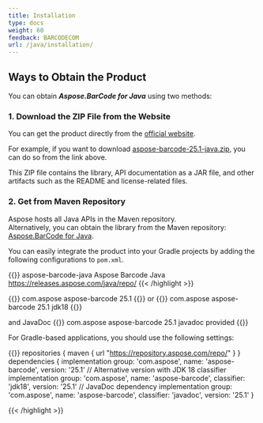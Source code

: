 ```yaml
---
title: Installation
type: docs
weight: 60
feedback: BARCODECOM
url: /java/installation/
---
```

## **Ways to Obtain the Product**

You can obtain ***Aspose.BarCode for Java*** using two methods:

### **1. Download the ZIP File from the Website**

You can get the product directly from the <a href="https://releases.aspose.com/barcode/java/" target="_blank">official 
website</a>.

For example, if you want to download
<a href="https://releases.aspose.com/barcode/java/25-1/#package-explorer" target="_blank">aspose-barcode-25.1-java.zip</a>,
you can do so from the link above.

This ZIP file contains the library, API documentation as a JAR file, and other artifacts such as the README and
license-related files.

### **2. Get from Maven Repository**

Aspose hosts all Java APIs in the Maven repository.  
Alternatively, you can obtain the library from the Maven repository:
<a href="https://repository.aspose.com/repo/com/aspose/aspose-barcode/" target="_blank">Aspose.BarCode for Java</a>.

You can easily integrate the product into your Gradle projects by adding the following configurations to `pom.xml`.

{{<highlight xml>}}
<repositories>
   <repository>
     <id>aspose-barcode-java</id>
     <name>Aspose Barcode Java</name>
     <url>https://releases.aspose.com/java/repo/</url>
  </repository>
</repositories>
{{< /highlight >}}

{{<highlight xml>}}
<dependencies>
    <dependency>
        <groupId>com.aspose</groupId>
        <artifactId>aspose-barcode</artifactId>
        <version>25.1</version>
    </dependency>
</dependencies>
{{</highlight>}}
or
{{<highlight xml>}}
<dependencies>
    <dependency>
        <groupId>com.aspose</groupId>
        <artifactId>aspose-barcode</artifactId>
        <version>25.1</version>
        <classifier>jdk18</classifier>
    </dependency>
</dependencies>
{{</highlight>}}

and JavaDoc
{{<highlight xml>}}
    <dependency>
        <groupId>com.aspose</groupId>
        <artifactId>aspose-barcode</artifactId>
        <version>25.1</version>
        <classifier>javadoc</classifier>
        <scope>provided</scope>
    </dependency>
{{</highlight>}}

For Gradle-based applications, you should use the following settings:

{{<highlight gradle>}}
repositories {
    maven {
        url "https://repository.aspose.com/repo/"
    }
}
dependencies {
    implementation group: 'com.aspose', name: 'aspose-barcode', version: '25.1'
    // Alternative version with JDK 18 classifier
    implementation group: 'com.aspose', name: 'aspose-barcode', classifier: 'jdk18', version: '25.1'
    // JavaDoc dependency
    implementation group: 'com.aspose', name: 'aspose-barcode', classifier: 'javadoc', version: '25.1'
}

{{< /highlight >}}

